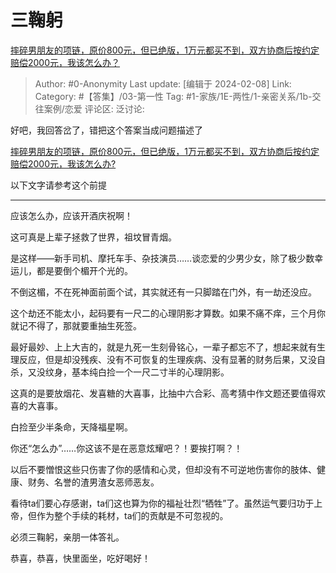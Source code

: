 # 三鞠躬
[摔碎男朋友的项链，原价800元，但已绝版，1万元都买不到，双方协商后按约定赔偿2000元，我该怎么办？](https://www.zhihu.com/question/507302083/answer/3390658658)

> Author: #0-Anonymity
> Last update: [编辑于 2024-02-08]
> Link:
> Category:  #【答集】/03-第一性 
> Tag: #1-家族/1E-两性/1-亲密关系/1b-交往案例/恋爱 
> 评论区:
> 泛讨论:

好吧，我回答岔了，错把这个答案当成问题描述了

[摔碎男朋友的项链，原价800元，但已绝版，1万元都买不到，双方协商后按约定赔偿2000元，我该怎么办?](https://www.zhihu.com/question/507302083/answer/2395138499?utm_psn=1738773795840860160)

以下文字请参考这个前提

---

应该怎么办，应该开酒庆祝啊！

这可真是上辈子拯救了世界，祖坟冒青烟。

是这样——新手司机、摩托车手、杂技演员……谈恋爱的少男少女，除了极少数幸运儿，都是要倒个楣开个光的。

不倒这楣，不在死神面前面个试，其实就还有一只脚踏在门外，有一劫还没应。

这个劫还不能太小，起码要有一尺二的心理阴影才算数。如果不痛不痒，三个月你就记不得了，那就要重抽生死签。

最好最妙、上上大吉的，就是九死一生刻骨铭心，一辈子都忘不了，想起来就有生理反应，但是却没残疾、没有不可恢复的生理疾病、没有显著的财务后果，又没自杀，又没纹身，基本纯白捡一个一尺二寸半的心理阴影。

这真的是要放烟花、发喜糖的大喜事，比抽中六合彩、高考猜中作文题还要值得欢喜的大喜事。

白捡至少半条命，天降福星啊。

你还“怎么办”……你这该不是在恶意炫耀吧？！要挨打啊？！

  

以后不要憎恨这些只伤害了你的感情和心灵，但却没有不可逆地伤害你的肢体、健康、财务、名誉的渣男渣女恶师恶友。

看待ta们要心存感谢，ta们这也算为你的福祉壮烈“牺牲”了。虽然运气要归功于上帝，但作为整个手续的耗材，ta们的贡献是不可忽视的。

必须三鞠躬，亲朋一体答礼。

恭喜，恭喜，快里面坐，吃好喝好！
